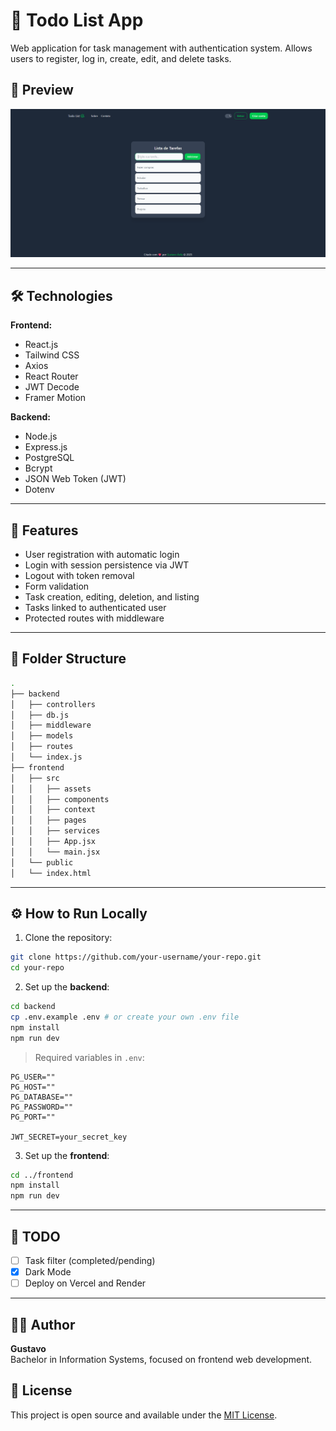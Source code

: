 # 📝 Todo List App

Web application for task management with authentication system. Allows users to register, log in, create, edit, and delete tasks.

## 📸 Preview

![Task list preview](frontend/src/assets/images/preview.png)

---

## 🛠️ Technologies

**Frontend:**
- React.js
- Tailwind CSS
- Axios
- React Router
- JWT Decode
- Framer Motion

**Backend:**
- Node.js
- Express.js
- PostgreSQL
- Bcrypt
- JSON Web Token (JWT)
- Dotenv

---

## 🚀 Features

- User registration with automatic login
- Login with session persistence via JWT
- Logout with token removal
- Form validation
- Task creation, editing, deletion, and listing
- Tasks linked to authenticated user
- Protected routes with middleware

---

## 📁 Folder Structure

```bash
.
├── backend
│   ├── controllers
│   ├── db.js
│   ├── middleware
│   ├── models
│   ├── routes
│   └── index.js
├── frontend
│   ├── src
│   │   ├── assets
│   │   ├── components
│   │   ├── context
│   │   ├── pages
│   │   ├── services
│   │   ├── App.jsx
│   │   └── main.jsx
│   └── public
│   └── index.html
```

---

## ⚙️ How to Run Locally

1. Clone the repository:
```bash
git clone https://github.com/your-username/your-repo.git
cd your-repo
```

2. Set up the **backend**:
```bash
cd backend
cp .env.example .env # or create your own .env file
npm install
npm run dev
```

> Required variables in `.env`:
```env
PG_USER=""
PG_HOST=""
PG_DATABASE=""
PG_PASSWORD=""
PG_PORT=""

JWT_SECRET=your_secret_key
```

3. Set up the **frontend**:
```bash
cd ../frontend
npm install
npm run dev
```

---

## 📌 TODO

- [ ] Task filter (completed/pending)
- [x] Dark Mode
- [ ] Deploy on Vercel and Render

---

## 🧑‍💻 Author

**Gustavo**  
Bachelor in Information Systems, focused on frontend web development.

## 📄 License

This project is open source and available under the [MIT License](LICENSE).